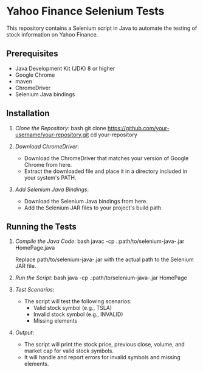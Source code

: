 # Yahoo Finance Selenium Tests

This repository contains a Selenium script in Java to automate the testing of stock information on Yahoo Finance.

## Prerequisites

- Java Development Kit (JDK) 8 or higher
- Google Chrome
- maven
- ChromeDriver
- Selenium Java bindings

## Installation

1. *Clone the Repository*:
    bash
    git clone https://github.com/your-username/your-repository.git
    cd your-repository
    

2. *Download ChromeDriver*:
    - Download the ChromeDriver that matches your version of Google Chrome from here.
    - Extract the downloaded file and place it in a directory included in your system's PATH.

3. *Add Selenium Java Bindings*:
    - Download the Selenium Java bindings from here.
    - Add the Selenium JAR files to your project's build path.

## Running the Tests

1. *Compile the Java Code*:
    bash
    javac -cp .:path/to/selenium-java-<version>.jar HomePage.java
    
    Replace path/to/selenium-java-<version>.jar with the actual path to the Selenium JAR file.

2. *Run the Script*:
    bash
    java -cp .:path/to/selenium-java-<version>.jar HomePage
    

3. *Test Scenarios*:
    - The script will test the following scenarios:
        - Valid stock symbol (e.g., TSLA)
        - Invalid stock symbol (e.g., INVALID)
        - Missing elements

4. *Output*:
    - The script will print the stock price, previous close, volume, and market cap for valid stock symbols.
    - It will handle and report errors for invalid symbols and missing elements.
